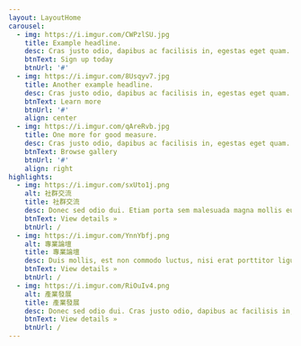 ```yaml
---
layout: LayoutHome
carousel:
  - img: https://i.imgur.com/CWPzlSU.jpg
    title: Example headline.
    desc: Cras justo odio, dapibus ac facilisis in, egestas eget quam. Donec id elit non mi porta gravida at eget metus. Nullam id dolor id nibh ultricies vehicula ut id elit.
    btnText: Sign up today
    btnUrl: '#'
  - img: https://i.imgur.com/8Usqyv7.jpg
    title: Another example headline.
    desc: Cras justo odio, dapibus ac facilisis in, egestas eget quam. Donec id elit non mi porta gravida at eget metus. Nullam id dolor id nibh ultricies vehicula ut id elit.
    btnText: Learn more
    btnUrl: '#'
    align: center
  - img: https://i.imgur.com/qAreRvb.jpg
    title: One more for good measure.
    desc: Cras justo odio, dapibus ac facilisis in, egestas eget quam. Donec id elit non mi porta gravida at eget metus. Nullam id dolor id nibh ultricies vehicula ut id elit.
    btnText: Browse gallery
    btnUrl: '#'
    align: right
highlights:
  - img: https://i.imgur.com/sxUto1j.png
    alt: 社群交流
    title: 社群交流
    desc: Donec sed odio dui. Etiam porta sem malesuada magna mollis euismod. Nullam id dolor id nibh ultricies vehicula ut id elit. Morbi leo risus, porta ac consectetur ac, vestibulum at eros. Praesent commodo cursus magna.
    btnText: View details »
    btnUrl: /
  - img: https://i.imgur.com/YnnYbfj.png
    alt: 專業論壇
    title: 專業論壇
    desc: Duis mollis, est non commodo luctus, nisi erat porttitor ligula, eget lacinia odio sem nec elit. Cras mattis consectetur purus sit amet fermentum. Fusce dapibus, tellus ac cursus commodo, tortor mauris condimentum nibh.
    btnText: View details »
    btnUrl: /
  - img: https://i.imgur.com/RiOuIv4.png
    alt: 產業發展
    title: 產業發展
    desc: Donec sed odio dui. Cras justo odio, dapibus ac facilisis in, egestas eget quam. Vestibulum id ligula porta felis euismod semper. Fusce dapibus, tellus ac cursus commodo, tortor mauris condimentum nibh, ut fermentum massa justo sit amet risus.
    btnText: View details »
    btnUrl: /
---
```


<BootstrapCarousel :items="$page.frontmatter.carousel">
  <template slot-scope="{ item }">
    <div class="container" v-if="item.title">
      <div class="carousel-caption" :class="'text-' + (item.align || 'left')">
        <h1>{{ item.title }}</h1>
        <p v-if="item.desc">{{ item.desc }}</p>
        <p v-if="item.btnText"><a class="btn btn-lg btn-primary" :href="$withBase(item.btnUrl)" role="button">{{ item.btnText }}</a></p>
      </div>
    </div>
  </template>
</BootstrapCarousel>
<Highlights :items="$page.frontmatter.highlights"></Highlights>